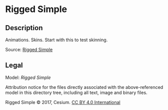 # Rigged Simple

## Description

Animations. Skins. Start with this to test skinning.

Source: [Rigged Simple](https://github.com/KhronosGroup/glTF-Sample-Assets/tree/6f5b2f56eb285aa25b86f2de992596e596c5182d/Models/RiggedSimple)

## Legal

Model: *Rigged Simple*

Attribution notice for the files directly associated with the above-referenced model in this directory tree, including all text, image and binary files.

Rigged Simple &copy; 2017, Cesium. [CC BY 4.0 International](https://creativecommons.org/licenses/by/4.0/legalcode)
